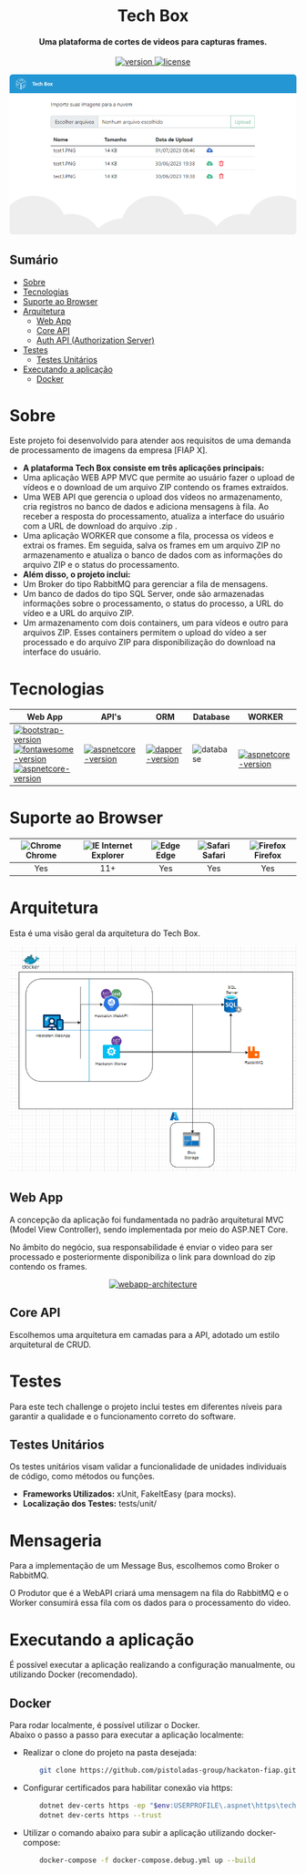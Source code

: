 <h1 align="center">Tech Box</h1>
<h4 align="center">Uma plataforma de cortes de videos para capturas frames.</h4>

<p align="center">
  <a href="">
    <img src="https://img.shields.io/badge/version-1.0.0-blue"
         alt="version">
  </a>
  <a href="">
    <img src="https://img.shields.io/badge/license-MIT-green"
         alt="license">
  </a>
</p>

<!-- Pegar o front depois de pronto -->
<p align="center">
  <a href="">
    <img src=".github\images\website-demo.png" alt="website-demo">
  </a>
</p>

## Sumário

- [Sobre](#sobre)
- [Tecnologias](#tecnologias)
- [Suporte ao Browser](#suporte-ao-browser)
- [Arquitetura](#arquitetura)
    - [Web App](#web-app)
    - [Core API](#core-api)
    - [Auth API (Authorization Server)](#auth-api-authorization-server)
- [Testes](#testes)
    - [Testes Unitários](#testes-unitários)
- [Executando a aplicação](#executando-a-aplicação)
    - [Docker](#docker)


# Sobre
Este projeto foi desenvolvido para atender aos requisitos de uma demanda de processamento de imagens da empresa [FIAP X].<br>
- <b>A plataforma Tech Box consiste em três aplicações principais:</b>
- Uma aplicação WEB APP MVC que permite ao usuário fazer o upload de vídeos e o download de um arquivo ZIP contendo os frames extraídos.
- Uma WEB API que gerencia o upload dos vídeos no armazenamento, cria registros no banco de dados e adiciona mensagens à fila. Ao receber a resposta do processamento, atualiza a interface do usuário com a URL de download do arquivo .zip .
- Uma aplicação WORKER que consome a fila, processa os vídeos e extrai os frames. Em seguida, salva os frames em um arquivo ZIP no armazenamento e atualiza o banco de dados com as informações do arquivo ZIP e o status do processamento.
- <b>Além disso, o projeto inclui:</b>
- Um Broker do tipo RabbitMQ para gerenciar a fila de mensagens.
- Um banco de dados do tipo SQL Server, onde são armazenadas informações sobre o processamento, o status do processo, a URL do vídeo e a URL do arquivo ZIP.
- Um armazenamento com dois containers, um para vídeos e outro para arquivos ZIP. Esses containers permitem o upload do vídeo a ser processado e do arquivo ZIP para disponibilização do download na interface do usuário.

# Tecnologias

| Web App | API's | ORM | Database | WORKER |
| --- | --- | --- | --- | -- |
| [![bootstrap-version](https://img.shields.io/badge/Bootstrap-5.3.1-purple)](https://getbootstrap.com/)<br>[![fontawesome-version](https://img.shields.io/badge/Font_Awesome-6.4.0-yellow)](https://fontawesome.com/)<br>[![aspnetcore-version](https://img.shields.io/badge/ASP.NET_Core_MVC-7.0-blue)](https://learn.microsoft.com/pt-br/aspnet/core/introduction-to-aspnet-core?view=aspnetcore-7.0)| [![aspnetcore-version](https://img.shields.io/badge/ASP.NET_Core-7.0-blue)](https://learn.microsoft.com/pt-br/aspnet/core/introduction-to-aspnet-core?view=aspnetcore-7.0) | [![dapper-version](https://img.shields.io/badge/EF_Core-7.0-red)](https://learn.microsoft.com/en-us/ef/core/) | ![database](https://img.shields.io/badge/SQL_Server-gray) |<br>[![aspnetcore-version](https://img.shields.io/badge/ASP.NET_Core_MVC-7.0-blue)](https://learn.microsoft.com/pt-br/aspnet/core/introduction-to-aspnet-core?view=aspnetcore-7.0)

# Suporte ao Browser

| <img src="https://user-images.githubusercontent.com/1215767/34348387-a2e64588-ea4d-11e7-8267-a43365103afe.png" alt="Chrome" width="16px" height="16px" /> Chrome | <img src="https://user-images.githubusercontent.com/1215767/34348590-250b3ca2-ea4f-11e7-9efb-da953359321f.png" alt="IE" width="16px" height="16px" /> Internet Explorer | <img src="https://user-images.githubusercontent.com/1215767/34348380-93e77ae8-ea4d-11e7-8696-9a989ddbbbf5.png" alt="Edge" width="16px" height="16px" /> Edge | <img src="https://user-images.githubusercontent.com/1215767/34348394-a981f892-ea4d-11e7-9156-d128d58386b9.png" alt="Safari" width="16px" height="16px" /> Safari | <img src="https://user-images.githubusercontent.com/1215767/34348383-9e7ed492-ea4d-11e7-910c-03b39d52f496.png" alt="Firefox" width="16px" height="16px" /> Firefox |
| :---------: | :---------: | :---------: | :---------: | :---------: |
| Yes | 11+ | Yes | Yes | Yes |


# Arquitetura
Esta é uma visão geral da arquitetura do Tech Box.

<p align="center">
  <a href="">
    <img src=".github\images\architecture-overview.png" alt="overview-architecture">
  </a>
</p>

## Web App

A concepção da aplicação foi fundamentada no padrão arquitetural MVC (Model View Controller), sendo implementada por meio do ASP.NET Core.

No âmbito do negócio, sua responsabilidade é enviar o video para ser processado e posteriormente disponibiliza o link para download do zip contendo os frames.

<p align="center">
  <a href="">
    <img src=".github\images\webapp-architecture.png" alt="webapp-architecture">
  </a>
</p>

## Core API

Escolhemos uma arquitetura em camadas para a API, adotado um estilo arquitetural de CRUD.

# Testes
Para este tech challenge o projeto inclui testes em diferentes níveis para garantir a qualidade e o funcionamento correto do software.

## Testes Unitários
Os testes unitários visam validar a funcionalidade de unidades individuais de código, como métodos ou funções.

- <b>Frameworks Utilizados:</b> xUnit, FakeItEasy (para mocks).
- <b>Localização dos Testes:</b> tests/unit/

# Mensageria

Para a implementação de um Message Bus, escolhemos como Broker o RabbitMQ.

O Produtor que é a WebAPI criará uma mensagem na fila do RabbitMQ e o Worker consumirá essa fila com os dados para o processamento do video.

# Executando a aplicação
É possível executar a aplicação realizando a configuração manualmente, ou utilizando Docker (recomendado).

## Docker
Para rodar localmente, é possível utilizar o Docker.  
Abaixo o passo a passo para executar a aplicação localmente:
- Realizar o clone do projeto na pasta desejada:
    ```bash
        git clone https://github.com/pistoladas-group/hackaton-fiap.git
    ```
- Configurar certificados para habilitar conexão via https:
    ```bash
        dotnet dev-certs https -ep "$env:USERPROFILE\.aspnet\https\technews.pfx"  -p "OVmTv9lykb0)>m=wWcQaJ"
        dotnet dev-certs https --trust
    ```
- Utilizar o comando abaixo para subir a aplicação utilizando docker-compose:
    ```bash
        docker-compose -f docker-compose.debug.yml up --build
    ```